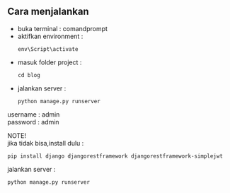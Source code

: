 ## Cara menjalankan
- buka terminal  : comandprompt 
- aktifkan environment  :
  ```
  env\Script\activate
  ```
- masuk folder project  :
  ```
  cd blog
  ```
- jalankan server :
  ```
  python manage.py runserver
  ```


username  : admin \
password  : admin


NOTE! \
jika tidak bisa,install dulu  : 
```
pip install django djangorestframework djangorestframework-simplejwt 
```
jalankan server : 
```
python manage.py runserver
```
